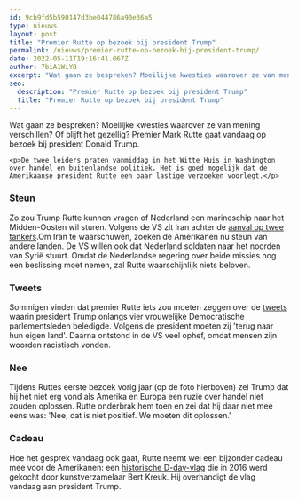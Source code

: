 ```yaml
---
id: 9cb9fd5b590147d3be044786a90e36a5
type: nieuws
layout: post
title: "Premier Rutte op bezoek bij president Trump"
permalink: /nieuws/premier-rutte-op-bezoek-bij-president-trump/
date: 2022-05-11T19:16:41.067Z
author: 7biA1WiYB
excerpt: "Wat gaan ze bespreken? Moeilijke kwesties waarover ze van mening verschillen? Of blijft het gezellig? Premier Mark Rutte gaat vandaag op bezoek bij president Donald Trump.  "
seo:
  description: "Premier Rutte op bezoek bij president Trump"
  title: "Premier Rutte op bezoek bij president Trump"
---
```

Wat gaan ze bespreken? Moeilijke kwesties waarover ze van mening verschillen? Of blijft het gezellig? Premier Mark Rutte gaat vandaag op bezoek bij president Donald Trump.  

    <p>De twee leiders praten vanmiddag in het Witte Huis in Washington over handel en buitenlandse politiek. Het is goed mogelijk dat de Amerikaanse president Rutte een paar lastige verzoeken voorlegt.</p>
<h3>Steun</h3>
<p>Zo zou Trump Rutte kunnen vragen of Nederland een marineschip naar het Midden-Oosten wil sturen. Volgens de VS zit Iran achter de <a href="https://7dagen.netlify.app/nieuws/spanning-tussen-vs-en-iran-loopt-op-hoe-zit-dat" target="_blank">aanval op twee tankers</a>.Om Iran te waarschuwen, zoeken de Amerikanen nu steun van andere landen. De VS willen ook dat Nederland soldaten naar het noorden van Syrië stuurt. Omdat de Nederlandse regering over beide missies nog een beslissing moet nemen, zal Rutte waarschijnlijk niets beloven.</p>
<h3>Tweets</h3>
<p>Sommigen vinden dat premier Rutte iets zou moeten zeggen over de <a href="https://7dagen.netlify.app/nieuws/woede-over-omstreden-tweets-van-donald-trump" target="_blank">tweets</a> waarin president Trump onlangs vier vrouwelijke Democratische parlementsleden beledigde. Volgens de president moeten zij 'terug naar hun eigen land'. Daarna ontstond in de VS veel ophef, omdat mensen zijn woorden racistisch vonden.</p>
<h3>Nee</h3>
<p>Tijdens Ruttes eerste bezoek vorig jaar (op de foto hierboven) zei Trump dat hij het niet erg vond als Amerika en Europa een ruzie over handel niet zouden oplossen. Rutte onderbrak hem toen en zei dat hij daar niet mee eens was: 'Nee, dat is niet positief. We moeten dit oplossen.'</p>
<h3>Cadeau</h3>
<p>Hoe het gesprek vandaag ook gaat, Rutte neemt wel een bijzonder cadeau mee voor de Amerikanen: een <a href="https://7dagen.netlify.app/nieuws/nederlander-mag-oude-vlag-overhandigen-aan-trump" target="_blank">historische D-day-vlag</a> die in 2016 werd gekocht door kunstverzamelaar Bert Kreuk. Hij overhandigt de vlag vandaag aan president Trump.</p>  
